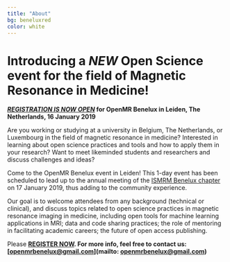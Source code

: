 ```yaml
---
title: "About"
bg: beneluxred
color: white
---
```

	
# Introducing a _NEW_ Open Science event for the field of Magnetic Resonance in Medicine!

**_<a href="#registration">REGISTRATION IS NOW OPEN</a>_ for OpenMR Benelux in Leiden, The Netherlands, 16 January 2019**

Are you working or studying at a university in Belgium, The Netherlands, or Luxembourg in the field of magnetic resonance in medicine?
Interested in learning about open science practices and tools and how to apply them in your research?
Want to meet likeminded students and researchers and discuss challenges and ideas?


Come to the OpenMR Benelux event in Leiden! This 1-day event has been scheduled to lead up to the annual meeting of the [ISMRM Benelux chapter](http://www.ismrm-benelux.org/) on 17 January 2019, thus adding to the community experience. 

Our goal is to welcome attendees from any background (technical or clinical), and discuss topics related to open science practices in magnetic resonance imaging in medicine, including open tools for machine learning applications in MRI; data and code sharing practices; the role of mentoring in facilitating academic careers; the future of open access publishing.

Please <strong><a href="#registration">REGISTER NOW</a><strong>. For more info, feel free to contact us: [openmrbenelux@gmail.com](mailto: openmrbenelux@gmail.com)





